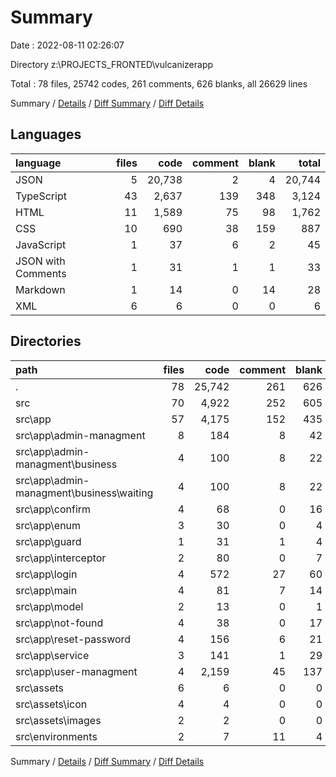 # Summary

Date : 2022-08-11 02:26:07

Directory z:\\PROJECTS_FRONTED\\vulcanizerapp

Total : 78 files,  25742 codes, 261 comments, 626 blanks, all 26629 lines

Summary / [Details](details.md) / [Diff Summary](diff.md) / [Diff Details](diff-details.md)

## Languages
| language | files | code | comment | blank | total |
| :--- | ---: | ---: | ---: | ---: | ---: |
| JSON | 5 | 20,738 | 2 | 4 | 20,744 |
| TypeScript | 43 | 2,637 | 139 | 348 | 3,124 |
| HTML | 11 | 1,589 | 75 | 98 | 1,762 |
| CSS | 10 | 690 | 38 | 159 | 887 |
| JavaScript | 1 | 37 | 6 | 2 | 45 |
| JSON with Comments | 1 | 31 | 1 | 1 | 33 |
| Markdown | 1 | 14 | 0 | 14 | 28 |
| XML | 6 | 6 | 0 | 0 | 6 |

## Directories
| path | files | code | comment | blank | total |
| :--- | ---: | ---: | ---: | ---: | ---: |
| . | 78 | 25,742 | 261 | 626 | 26,629 |
| src | 70 | 4,922 | 252 | 605 | 5,779 |
| src\\app | 57 | 4,175 | 152 | 435 | 4,762 |
| src\\app\\admin-managment | 8 | 184 | 8 | 42 | 234 |
| src\\app\\admin-managment\\business | 4 | 100 | 8 | 22 | 130 |
| src\\app\\admin-managment\\business\\waiting | 4 | 100 | 8 | 22 | 130 |
| src\\app\\confirm | 4 | 68 | 0 | 16 | 84 |
| src\\app\\enum | 3 | 30 | 0 | 4 | 34 |
| src\\app\\guard | 1 | 31 | 1 | 4 | 36 |
| src\\app\\interceptor | 2 | 80 | 0 | 7 | 87 |
| src\\app\\login | 4 | 572 | 27 | 60 | 659 |
| src\\app\\main | 4 | 81 | 7 | 14 | 102 |
| src\\app\\model | 2 | 13 | 0 | 1 | 14 |
| src\\app\\not-found | 4 | 38 | 0 | 17 | 55 |
| src\\app\\reset-password | 4 | 156 | 6 | 21 | 183 |
| src\\app\\service | 3 | 141 | 1 | 29 | 171 |
| src\\app\\user-managment | 4 | 2,159 | 45 | 137 | 2,341 |
| src\\assets | 6 | 6 | 0 | 0 | 6 |
| src\\assets\\icon | 4 | 4 | 0 | 0 | 4 |
| src\\assets\\images | 2 | 2 | 0 | 0 | 2 |
| src\\environments | 2 | 7 | 11 | 4 | 22 |

Summary / [Details](details.md) / [Diff Summary](diff.md) / [Diff Details](diff-details.md)